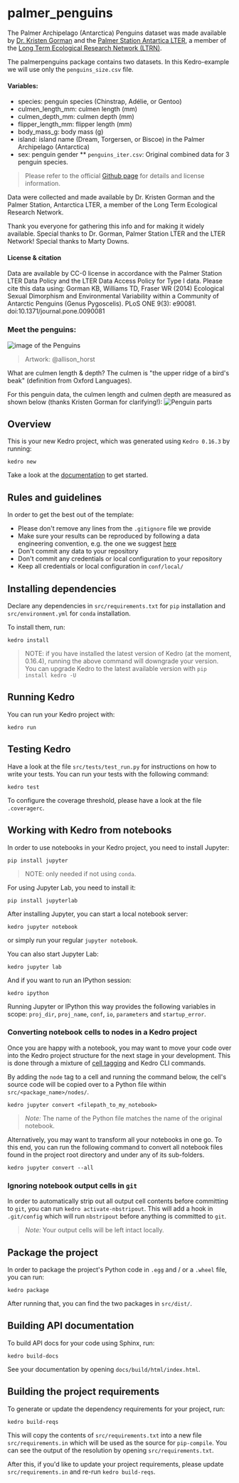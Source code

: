 # palmer_penguins

The Palmer Archipelago (Antarctica) Penguins dataset was made available by [Dr. Kristen Gorman](https://www.uaf.edu/cfos/people/faculty/detail/kristen-gorman.php) and the [Palmer Station Antartica LTER](https://pal.lternet.edu/), a member of the [Long Term Ecological Research Network (LTRN)](https://lternet.edu).

The palmerpenguins package contains two datasets.
In this Kedro-example we will use only the `penguins_size.csv` file.

#### Variables:
- species: penguin species (Chinstrap, Adélie, or Gentoo)
- culmen_length_mm: culmen length (mm)
- culmen_depth_mm: culmen depth (mm)
- flipper_length_mm: flipper length (mm)
- body_mass_g: body mass (g)
- island: island name (Dream, Torgersen, or Biscoe) in the Palmer Archipelago (Antarctica)
- sex: penguin gender
** `penguins_iter.csv`: Original combined data for 3 penguin species. 

> Please refer to the official [Github page](https://github.com/allisonhorst/palmerpenguins) for details and license information.


Data were collected and made available by Dr. Kristen Gorman and the Palmer Station, Antarctica LTER, a member of the Long Term Ecological Research Network.

Thank you everyone for gathering this info and for making it widely available. Special thanks to Dr. Gorman, Palmer Station LTER and the LTER Network! Special thanks to Marty Downs.

#### License & citation
Data are available by CC-0 license in accordance with the Palmer Station LTER Data Policy and the LTER Data Access Policy for Type I data.
Please cite this data using: Gorman KB, Williams TD, Fraser WR (2014) Ecological Sexual Dimorphism and Environmental Variability within a Community of Antarctic Penguins (Genus Pygoscelis). PLoS ONE 9(3): e90081. doi:10.1371/journal.pone.0090081

### Meet the penguins:
![image of the Penguins](https://github.com/allisonhorst/palmerpenguins/blob/master/man/figures/lter_penguins.png)

> Artwork: @allison_horst

What are culmen length & depth?
The culmen is "the upper ridge of a bird's beak" (definition from Oxford Languages).

For this penguin data, the culmen length and culmen depth are measured as shown below (thanks Kristen Gorman for clarifying!):
![Penguin parts](https://github.com/allisonhorst/palmerpenguins/blob/master/man/figures/culmen_depth.png)  

## Overview

This is your new Kedro project, which was generated using `Kedro 0.16.3` by running:

```
kedro new
```

Take a look at the [documentation](https://kedro.readthedocs.io) to get started.

## Rules and guidelines

In order to get the best out of the template:

 * Please don't remove any lines from the `.gitignore` file we provide
 * Make sure your results can be reproduced by following a data engineering convention, e.g. the one we suggest [here](https://kedro.readthedocs.io/en/stable/06_resources/01_faq.html#what-is-data-engineering-convention)
 * Don't commit any data to your repository
 * Don't commit any credentials or local configuration to your repository
 * Keep all credentials or local configuration in `conf/local/`

## Installing dependencies

Declare any dependencies in `src/requirements.txt` for `pip` installation and `src/environment.yml` for `conda` installation.

To install them, run:

```
kedro install
```
> NOTE: if you have installed the latest version of Kedro (at the moment, 0.16.4), running the above command will downgrade your version.  
>You can upgrade Kedro to the latest available version with `pip install kedro -U` 
## Running Kedro

You can run your Kedro project with:

```
kedro run
```

## Testing Kedro

Have a look at the file `src/tests/test_run.py` for instructions on how to write your tests. You can run your tests with the following command:

```
kedro test
```

To configure the coverage threshold, please have a look at the file `.coveragerc`.


## Working with Kedro from notebooks

In order to use notebooks in your Kedro project, you need to install Jupyter:

```
pip install jupyter
```
> NOTE: only needed if not using `conda`.

For using Jupyter Lab, you need to install it:

```
pip install jupyterlab
```

After installing Jupyter, you can start a local notebook server:

```
kedro jupyter notebook
```  
or simply run your regular `jupyter notebook`.

You can also start Jupyter Lab:

```
kedro jupyter lab
```

And if you want to run an IPython session:

```
kedro ipython
```

Running Jupyter or IPython this way provides the following variables in
scope: `proj_dir`, `proj_name`, `conf`, `io`, `parameters` and `startup_error`.

### Converting notebook cells to nodes in a Kedro project

Once you are happy with a notebook, you may want to move your code over into the Kedro project structure for the next stage in your development. This is done through a mixture of [cell tagging](https://jupyter-notebook.readthedocs.io/en/stable/changelog.html#cell-tags) and Kedro CLI commands.

By adding the `node` tag to a cell and running the command below, the cell's source code will be copied over to a Python file within `src/<package_name>/nodes/`.
```
kedro jupyter convert <filepath_to_my_notebook>
```
> *Note:* The name of the Python file matches the name of the original notebook.

Alternatively, you may want to transform all your notebooks in one go. To this end, you can run the following command to convert all notebook files found in the project root directory and under any of its sub-folders.
```
kedro jupyter convert --all
```

### Ignoring notebook output cells in `git`

In order to automatically strip out all output cell contents before committing to `git`, you can run `kedro activate-nbstripout`. This will add a hook in `.git/config` which will run `nbstripout` before anything is committed to `git`.

> *Note:* Your output cells will be left intact locally.

## Package the project

In order to package the project's Python code in `.egg` and / or a `.wheel` file, you can run:

```
kedro package
```

After running that, you can find the two packages in `src/dist/`.

## Building API documentation

To build API docs for your code using Sphinx, run:

```
kedro build-docs
```

See your documentation by opening `docs/build/html/index.html`.

## Building the project requirements

To generate or update the dependency requirements for your project, run:

```
kedro build-reqs
```

This will copy the contents of `src/requirements.txt` into a new file `src/requirements.in` which will be used as the source for `pip-compile`. You can see the output of the resolution by opening `src/requirements.txt`.

After this, if you'd like to update your project requirements, please update `src/requirements.in` and re-run `kedro build-reqs`.
